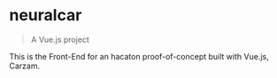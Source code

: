 # neuralcar

> A Vue.js project

This is the Front-End for an hacaton proof-of-concept built with Vue.js, Carzam. 
